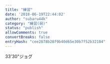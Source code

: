 ```yaml
---
title: "練習"
date: '2018-06-19T22:44:02'
author: "subaru44k"
category: "練習(弱)"
status: "publish"
allowComments: true
convertBreaks: false
entryHash: "cee2878b28f9b40d65e30b7f52b32104"
---
```

33'30"ジョグ
